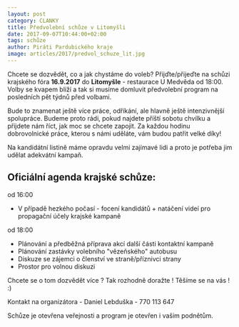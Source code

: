 ```yaml
---
layout: post
category: CLANKY
title: Předvolební schůze v Litomyšli
date: 2017-09-07T10:44:00+02:00
tags: schůze
author: Piráti Pardubického kraje
image: articles/2017/predvol_schuze_lit.jpg
---
```


Chcete se dozvědět, co a jak chystáme do voleb? Přijďte/přijeďte na schůzi krajského fóra **16.9.2017** do **Litomyšle** - restaurace U Medvěda od 18:00.
Volby se kvapem blíží a tak si musíme domluvit předvolební program na posledních pět týdnů před volbami.

Bude to znamenat ještě více práce, odříkání, ale hlavně ještě intenzivnější spolupráce. Budeme proto rádi, pokud najdete příští sobotu chvilku a přijdete nám říct, jak moc se chcete zapojit. Za každou hodinu dobrovolnické práce, kterou s námi uděláte, vám budou patřit velké díky!

Na kandidátní listině máme opravdu velmi zajímavé lidi a proto je potřeba jim udělat adekvátní kampaň.


Oficiální agenda krajské schůze:
-------------

od 16:00

* V případě hezkého počasí - focení kandidátů + natáčení videí pro propagační účely krajské kampaně

od 18:00

* Plánování a předběžná příprava akcí další části kontaktní kampaně
* Plánování zastávky volebního "vězeňského" autobusu
* Diskuze se zájemci o členství ve straně/příznivci strany
* Prostor pro volnou diskuzi

Chcete se o tom dozvědět více ? Tak rozhodně doražte ! Těšíme se na vás ! :)

Kontakt na organizátora - Daniel Lebduška - 770 113 647

Schůze je otevřena veřejnosti a program je otevřen i vašim podnětům.
